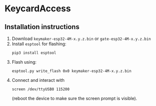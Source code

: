 KeycardAccess
===

Installation instructions
---

1. Download `keymaker-esp32-4M-x.y.z.bin` or `gate-esp32-4M-x.y.z.bin`
2. Install `esptool` for flashing:
    ```shell
    pip3 install esptool
    ```
3. Flash using:
   ```shell
   esptool.py write_flash 0x0 keymaker-esp32-4M-x.y.z.bin
   ```
4. Connect and interact with
   ```shell
   screen /dev/ttyUSB0 115200
   ```
   (reboot the device to make sure the screen prompt is visible).